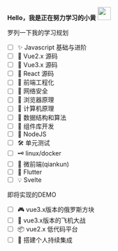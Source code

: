 <b>Hello，我是正在努力学习的小黄</b> <img src="https://media.giphy.com/media/hvRJCLFzcasrR4ia7z/giphy.gif" style="width: 30px">

罗列一下我的学习规划

- [ ] ✨ Javascript 基础与进阶      
- [ ] 🐨 Vue2.x 源码
- [ ] 🎉 Vue3.x 源码
- [ ] 🤯 React 源码
- [ ] 👺 前端工程化
- [ ] 👾 网络安全
- [ ] 🤖 浏览器原理
- [ ] 🎏 计算机原理
- [ ] 🤔 数据结构和算法
- [ ] 🥳 组件库开发
- [ ] 💬 NodeJS
- [ ] 🛠 单元测试
- [ ] 🗝 linux/docker
- [ ] 🐤 微前端(qiankun)
- [ ] 📱 Flutter
- [ ] 💡 Svelte

即将实现的DEMO

- [ ] 🎮 vue3.x版本的俄罗斯方块
- [ ] 🚀 vue3.x版本的飞机大战
- [ ] 📦 vue2.x 低代码平台
- [ ] 🔗 搭建个人持续集成
